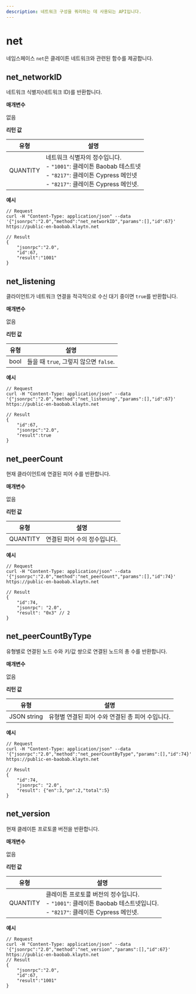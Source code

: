 ```yaml
---
description: 네트워크 구성을 쿼리하는 데 사용되는 API입니다.
---
```


# net

네임스페이스 `net`은 클레이튼 네트워크와 관련된 함수를 제공합니다.

## net_networkID <a id="net_networkid"></a>

네트워크 식별자(네트워크 ID)를 반환합니다.

**매개변수**

없음

**리턴 값**

| 유형       | 설명                                                                                                                         |
| -------- | -------------------------------------------------------------------------------------------------------------------------- |
| QUANTITY | 네트워크 식별자의 정수입니다. <br />- `"1001"`: 클레이튼 Baobab 테스트넷 <br />- `"8217"`: 클레이튼 Cypress 메인넷 <br />- `"8217"`: 클레이튼 Cypress 메인넷. |

**예시**

```shell
// Request
curl -H "Content-Type: application/json" --data '{"jsonrpc":"2.0","method":"net_networkID","params":[],"id":67}' https://public-en-baobab.klaytn.net

// Result
{
    "jsonrpc":"2.0",
    "id":67,
    "result":"1001"
}
```

## net_listening <a id="net_listening"></a>

클라이언트가 네트워크 연결을 적극적으로 수신 대기 중이면 `true`를 반환합니다.

**매개변수**

없음

**리턴 값**

| 유형   | 설명                            |
| ---- | ----------------------------- |
| bool | 들을 때 `true`, 그렇지 않으면 `false`. |

**예시**

```shell
// Request
curl -H "Content-Type: application/json" --data '{"jsonrpc":"2.0","method":"net_listening","params":[],"id":67}' https://public-en-baobab.klaytn.net

// Result
{
    "id":67,
    "jsonrpc":"2.0",
    "result":true
}
```

## net_peerCount <a id="net_peercount"></a>

현재 클라이언트에 연결된 피어 수를 반환합니다.

**매개변수**

없음

**리턴 값**

| 유형       | 설명               |
| -------- | ---------------- |
| QUANTITY | 연결된 피어 수의 정수입니다. |

**예시**

```shell
// Request
curl -H "Content-Type: application/json" --data '{"jsonrpc":"2.0","method":"net_peerCount","params":[],"id":74}' https://public-en-baobab.klaytn.net

// Result
{
    "id":74,
    "jsonrpc": "2.0",
    "result": "0x3" // 2
}
```

## net_peerCountByType <a id="net_peercountbytype"></a>

유형별로 연결된 노드 수와 키/값 쌍으로 연결된 노드의 총 수를 반환합니다.

**매개변수**

없음

**리턴 값**

| 유형          | 설명                           |
| ----------- | ---------------------------- |
| JSON string | 유형별 연결된 피어 수와 연결된 총 피어 수입니다. |

**예시**

```shell
// Request
curl -H "Content-Type: application/json" --data '{"jsonrpc":"2.0","method":"net_peerCountByType","params":[],"id":74}' https://public-en-baobab.klaytn.net

// Result
{
    "id":74,
    "jsonrpc": "2.0",
    "result": {"en":3,"pn":2,"total":5}
}
```

## net_version <a id="net_version"></a>

현재 클레이튼 프로토콜 버전을 반환합니다.

**매개변수**

없음

**리턴 값**

| 유형       | 설명                                                                                             |
| -------- | ---------------------------------------------------------------------------------------------- |
| QUANTITY | 클레이튼 프로토콜 버전의 정수입니다. <br />- `"1001"`: 클레이튼 Baobab 테스트넷입니다. <br/>- `"8217"`: 클레이튼 Cypress 메인넷. |

**예시**

```shell
// Request
curl -H "Content-Type: application/json" --data '{"jsonrpc":"2.0","method":"net_version","params":[],"id":67}' https://public-en-baobab.klaytn.net
// Result
{
    "jsonrpc":"2.0",
    "id":67,
    "result":"1001"
}
```
